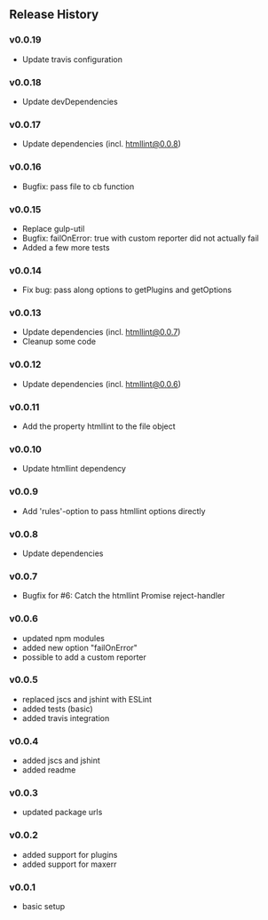 Release History
---------------
### v0.0.19
* Update travis configuration

### v0.0.18
* Update devDependencies

### v0.0.17
* Update dependencies (incl. htmllint@0.0.8)

### v0.0.16
* Bugfix: pass file to cb function

### v0.0.15
* Replace gulp-util
* Bugfix: failOnError: true with custom reporter did not actually fail
* Added a few more tests

### v0.0.14
* Fix bug: pass along options to getPlugins and getOptions

### v0.0.13
* Update dependencies (incl. htmllint@0.0.7)
* Cleanup some code

### v0.0.12
* Update dependencies (incl. htmllint@0.0.6)

### v0.0.11
* Add the property htmllint to the file object

### v0.0.10
* Update htmllint dependency

### v0.0.9
* Add 'rules'-option to pass htmllint options directly

### v0.0.8
* Update dependencies

### v0.0.7
* Bugfix for #6: Catch the htmllint Promise reject-handler

### v0.0.6

* updated npm modules
* added new option "failOnError"
* possible to add a custom reporter

### v0.0.5

* replaced jscs and jshint with ESLint
* added tests (basic)
* added travis integration

### v0.0.4

* added jscs and jshint
* added readme

### v0.0.3

* updated package urls

### v0.0.2

* added support for plugins
* added support for maxerr

### v0.0.1

* basic setup
